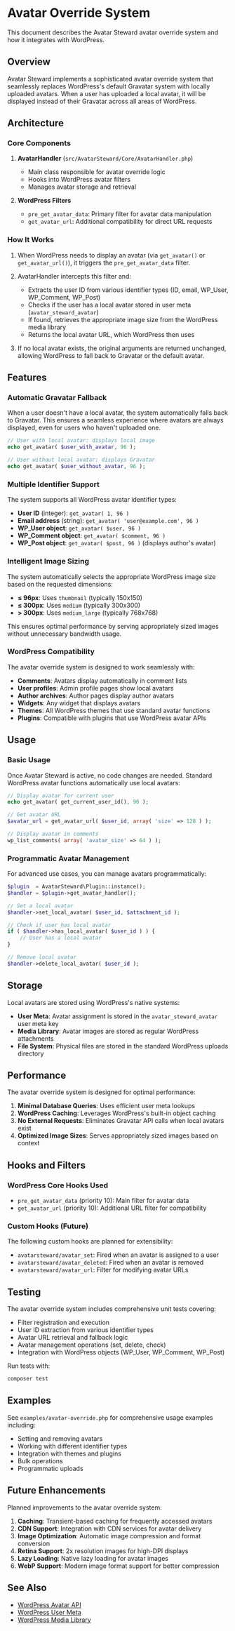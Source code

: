 # Avatar Override System

This document describes the Avatar Steward avatar override system and how it integrates with WordPress.

## Overview

Avatar Steward implements a sophisticated avatar override system that seamlessly replaces WordPress's default Gravatar system with locally uploaded avatars. When a user has uploaded a local avatar, it will be displayed instead of their Gravatar across all areas of WordPress.

## Architecture

### Core Components

1. **AvatarHandler** (`src/AvatarSteward/Core/AvatarHandler.php`)
   - Main class responsible for avatar override logic
   - Hooks into WordPress avatar filters
   - Manages avatar storage and retrieval

2. **WordPress Filters**
   - `pre_get_avatar_data`: Primary filter for avatar data manipulation
   - `get_avatar_url`: Additional compatibility for direct URL requests

### How It Works

1. When WordPress needs to display an avatar (via `get_avatar()` or `get_avatar_url()`), it triggers the `pre_get_avatar_data` filter.

2. AvatarHandler intercepts this filter and:
   - Extracts the user ID from various identifier types (ID, email, WP_User, WP_Comment, WP_Post)
   - Checks if the user has a local avatar stored in user meta (`avatar_steward_avatar`)
   - If found, retrieves the appropriate image size from the WordPress media library
   - Returns the local avatar URL, which WordPress then uses

3. If no local avatar exists, the original arguments are returned unchanged, allowing WordPress to fall back to Gravatar or the default avatar.

## Features

### Automatic Gravatar Fallback

When a user doesn't have a local avatar, the system automatically falls back to Gravatar. This ensures a seamless experience where avatars are always displayed, even for users who haven't uploaded one.

```php
// User with local avatar: displays local image
echo get_avatar( $user_with_avatar, 96 );

// User without local avatar: displays Gravatar
echo get_avatar( $user_without_avatar, 96 );
```

### Multiple Identifier Support

The system supports all WordPress avatar identifier types:

- **User ID** (integer): `get_avatar( 1, 96 )`
- **Email address** (string): `get_avatar( 'user@example.com', 96 )`
- **WP_User object**: `get_avatar( $user, 96 )`
- **WP_Comment object**: `get_avatar( $comment, 96 )`
- **WP_Post object**: `get_avatar( $post, 96 )` (displays author's avatar)

### Intelligent Image Sizing

The system automatically selects the appropriate WordPress image size based on the requested dimensions:

- **≤ 96px**: Uses `thumbnail` (typically 150x150)
- **≤ 300px**: Uses `medium` (typically 300x300)
- **> 300px**: Uses `medium_large` (typically 768x768)

This ensures optimal performance by serving appropriately sized images without unnecessary bandwidth usage.

### WordPress Compatibility

The avatar override system is designed to work seamlessly with:

- **Comments**: Avatars display automatically in comment lists
- **User profiles**: Admin profile pages show local avatars
- **Author archives**: Author pages display author avatars
- **Widgets**: Any widget that displays avatars
- **Themes**: All WordPress themes that use standard avatar functions
- **Plugins**: Compatible with plugins that use WordPress avatar APIs

## Usage

### Basic Usage

Once Avatar Steward is active, no code changes are needed. Standard WordPress avatar functions automatically use local avatars:

```php
// Display avatar for current user
echo get_avatar( get_current_user_id(), 96 );

// Get avatar URL
$avatar_url = get_avatar_url( $user_id, array( 'size' => 128 ) );

// Display avatar in comments
wp_list_comments( array( 'avatar_size' => 64 ) );
```

### Programmatic Avatar Management

For advanced use cases, you can manage avatars programmatically:

```php
$plugin  = AvatarSteward\Plugin::instance();
$handler = $plugin->get_avatar_handler();

// Set a local avatar
$handler->set_local_avatar( $user_id, $attachment_id );

// Check if user has local avatar
if ( $handler->has_local_avatar( $user_id ) ) {
    // User has a local avatar
}

// Remove local avatar
$handler->delete_local_avatar( $user_id );
```

## Storage

Local avatars are stored using WordPress's native systems:

- **User Meta**: Avatar assignment is stored in the `avatar_steward_avatar` user meta key
- **Media Library**: Avatar images are stored as regular WordPress attachments
- **File System**: Physical files are stored in the standard WordPress uploads directory

## Performance

The avatar override system is designed for optimal performance:

1. **Minimal Database Queries**: Uses efficient user meta lookups
2. **WordPress Caching**: Leverages WordPress's built-in object caching
3. **No External Requests**: Eliminates Gravatar API calls when local avatars exist
4. **Optimized Image Sizes**: Serves appropriately sized images based on context

## Hooks and Filters

### WordPress Core Hooks Used

- `pre_get_avatar_data` (priority 10): Main filter for avatar data
- `get_avatar_url` (priority 10): Additional URL filter for compatibility

### Custom Hooks (Future)

The following custom hooks are planned for extensibility:

- `avatarsteward/avatar_set`: Fired when an avatar is assigned to a user
- `avatarsteward/avatar_deleted`: Fired when an avatar is removed
- `avatarsteward/avatar_url`: Filter for modifying avatar URLs

## Testing

The avatar override system includes comprehensive unit tests covering:

- Filter registration and execution
- User ID extraction from various identifier types
- Avatar URL retrieval and fallback logic
- Avatar management operations (set, delete, check)
- Integration with WordPress objects (WP_User, WP_Comment, WP_Post)

Run tests with:

```bash
composer test
```

## Examples

See `examples/avatar-override.php` for comprehensive usage examples including:

- Setting and removing avatars
- Working with different identifier types
- Integration with themes and plugins
- Bulk operations
- Programmatic uploads

## Future Enhancements

Planned improvements to the avatar override system:

1. **Caching**: Transient-based caching for frequently accessed avatars
2. **CDN Support**: Integration with CDN services for avatar delivery
3. **Image Optimization**: Automatic image compression and format conversion
4. **Retina Support**: 2x resolution images for high-DPI displays
5. **Lazy Loading**: Native lazy loading for avatar images
6. **WebP Support**: Modern image format support for better compression

## See Also

- [WordPress Avatar API](https://developer.wordpress.org/reference/functions/get_avatar/)
- [WordPress User Meta](https://developer.wordpress.org/reference/functions/get_user_meta/)
- [WordPress Media Library](https://developer.wordpress.org/reference/functions/wp_get_attachment_image_url/)
